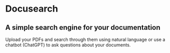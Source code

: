 # Docusearch
## A simple search engine for your documentation

Upload your PDFs and search through them using natural language or use a chatbot (ChatGPT) to ask questions about your documents.

